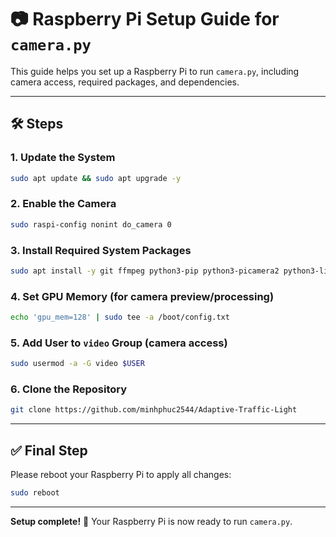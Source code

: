 # 📷 Raspberry Pi Setup Guide for `camera.py`

This guide helps you set up a Raspberry Pi to run `camera.py`, including camera access, required packages, and dependencies.

---

## 🛠️ Steps

### 1. Update the System

```bash
sudo apt update && sudo apt upgrade -y
````

### 2. Enable the Camera

```bash
sudo raspi-config nonint do_camera 0
```

### 3. Install Required System Packages

```bash
sudo apt install -y git ffmpeg python3-pip python3-picamera2 python3-libcamera libatlas-base-dev python3-numpy python3-opencv
```

### 4. Set GPU Memory (for camera preview/processing)

```bash
echo 'gpu_mem=128' | sudo tee -a /boot/config.txt
```

### 5. Add User to `video` Group (camera access)

```bash
sudo usermod -a -G video $USER
```

### 6. Clone the Repository

```bash
git clone https://github.com/minhphuc2544/Adaptive-Traffic-Light
```

---

## ✅ Final Step

Please reboot your Raspberry Pi to apply all changes:

```bash
sudo reboot
```

---

**Setup complete!** 🎉 Your Raspberry Pi is now ready to run `camera.py`.